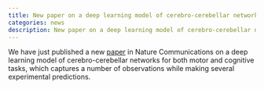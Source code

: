 ```yaml
---
title: New paper on a deep learning model of cerebro-cerebellar networks
categories: news
description: New paper on a deep learning model of cerebro-cerebellar networks
---
```


We have just published a new [paper](https://www.nature.com/articles/s41467-022-35658-8) in Nature Communications on a deep learning model of cerebro-cerebellar networks for both motor and cognitive tasks, which captures a number of observations while making several experimental predictions.